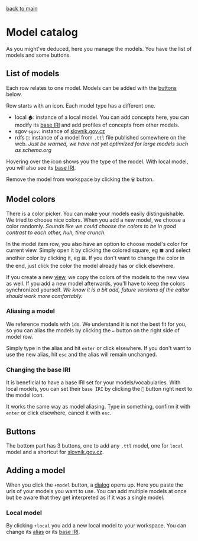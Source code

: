 [back to main](./main.md)

# Model catalog

As you might've deduced, here you manage the models.
You have the list of models and some buttons.

## List of models

Each row relates to one model. Models can be added with the [buttons](#buttons) below.

Row starts with an icon. Each model type has a different one.

-   local `🏠`: instance of a local model. You can add concepts here, you can modify its [base IRI](#changing-the-base-iri) and add profiles of concepts from other models.
-   sgov `sgov`: instance of [slovník.gov.cz](https://data.gov.cz/datov%C3%A9-sady)
-   rdfs `📁`: instance of a model from `.ttl` file published somewhere on the web. _Just be warned, we have not yet optimized for large models such as schema.org_

Hovering over the icon shows you the type of the model. With local model, you will also see its [base IRI](#changing-the-base-iri).

Remove the model from workspace by clicking the `🗑` button.

## Model colors

There is a color picker. You can make your models easily distinguishable. We tried to choose nice colors. When you add a new model, we choose a color randomly. _Sounds like we could choose the colors to be in good contrast to each other, huh, time crunch._

In the model item row, you also have an option to choose model's color for current view. Simply open it by clicking the colored square, eg `🟧` and select another color by clicking it, eg `🟩`. If you don't want to change the color in the end, just click the color the model already has or click elsewhere.

If you create a new [view](./main.md#views), we copy the colors of the models to the new view as well. If you add a new model afterwards, you'll have to keep the colors synchronized yourself. _We know it is a bit odd, future versions of the editor should work more comfortably._

### Aliasing a model

We reference models with `id`s. We understand it is not the best fit for you, so you can alias the models by clicking the `✏` button on the right side of model row.

Simply type in the alias and hit `enter` or click elsewhere. If you don't want to use the new alias, hit `esc` and the alias will remain unchanged.

### Changing the base IRI

It is beneficial to have a base IRI set for your models/vocabularies. With local models, you can set their `base IRI` by clicking the `📑` button right next to the model icon.

It works the same way as model aliasing. Type in something, confirm it with `enter` or click elsewhere, cancel it with `esc`.

## Buttons

The bottom part has 3 buttons, one to add any `.ttl` model, one for `local` model and a shortcut for [slovník.gov.cz](https://data.gov.cz/datov%C3%A9-sady).

## Adding a model

When you click the `+model` button, a [dialog](./dialogs.md#add-model-dialog) opens up. Here you paste the urls of your models you want to use. You can add multiple models at once but be aware that they get interpreted as if it was a single model.

### Local model

By clicking `+local` you add a new local model to your workspace. You can change its [alias](#aliasing-a-model) or its [base IRI](#changing-the-base-iri).
